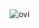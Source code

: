 <img src="https://github-readme-stats.vercel.app/api/top-langs?username=malgorzatakukielka&show_icons=true&locale=en&layout=compact&theme=dracula" alt="ovi" />
